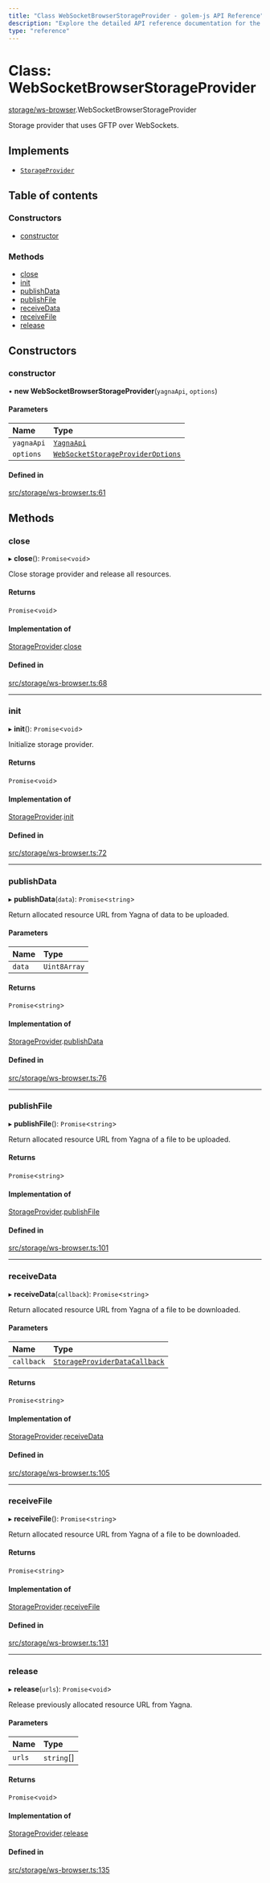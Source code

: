 ```yaml
---
title: "Class WebSocketBrowserStorageProvider - golem-js API Reference"
description: "Explore the detailed API reference documentation for the Class WebSocketBrowserStorageProvider within the golem-js SDK for the Golem Network."
type: "reference"
---
```

# Class: WebSocketBrowserStorageProvider

[storage/ws-browser](../modules/storage_ws_browser).WebSocketBrowserStorageProvider

Storage provider that uses GFTP over WebSockets.

## Implements

- [`StorageProvider`](../interfaces/storage_provider.StorageProvider)

## Table of contents

### Constructors

- [constructor](storage_ws_browser.WebSocketBrowserStorageProvider#constructor)

### Methods

- [close](storage_ws_browser.WebSocketBrowserStorageProvider#close)
- [init](storage_ws_browser.WebSocketBrowserStorageProvider#init)
- [publishData](storage_ws_browser.WebSocketBrowserStorageProvider#publishdata)
- [publishFile](storage_ws_browser.WebSocketBrowserStorageProvider#publishfile)
- [receiveData](storage_ws_browser.WebSocketBrowserStorageProvider#receivedata)
- [receiveFile](storage_ws_browser.WebSocketBrowserStorageProvider#receivefile)
- [release](storage_ws_browser.WebSocketBrowserStorageProvider#release)

## Constructors

### constructor

• **new WebSocketBrowserStorageProvider**(`yagnaApi`, `options`)

#### Parameters

| Name | Type |
| :------ | :------ |
| `yagnaApi` | [`YagnaApi`](../modules/utils_yagna_yagna#yagnaapi) |
| `options` | [`WebSocketStorageProviderOptions`](../interfaces/storage_ws_browser.WebSocketStorageProviderOptions) |

#### Defined in

[src/storage/ws-browser.ts:61](https://github.com/golemfactory/golem-js/blob/4d68c3f/src/storage/ws-browser.ts#L61)

## Methods

### close

▸ **close**(): `Promise`<`void`\>

Close storage provider and release all resources.

#### Returns

`Promise`<`void`\>

#### Implementation of

[StorageProvider](../interfaces/storage_provider.StorageProvider).[close](../interfaces/storage_provider.StorageProvider#close)

#### Defined in

[src/storage/ws-browser.ts:68](https://github.com/golemfactory/golem-js/blob/4d68c3f/src/storage/ws-browser.ts#L68)

___

### init

▸ **init**(): `Promise`<`void`\>

Initialize storage provider.

#### Returns

`Promise`<`void`\>

#### Implementation of

[StorageProvider](../interfaces/storage_provider.StorageProvider).[init](../interfaces/storage_provider.StorageProvider#init)

#### Defined in

[src/storage/ws-browser.ts:72](https://github.com/golemfactory/golem-js/blob/4d68c3f/src/storage/ws-browser.ts#L72)

___

### publishData

▸ **publishData**(`data`): `Promise`<`string`\>

Return allocated resource URL from Yagna of data to be uploaded.

#### Parameters

| Name | Type |
| :------ | :------ |
| `data` | `Uint8Array` |

#### Returns

`Promise`<`string`\>

#### Implementation of

[StorageProvider](../interfaces/storage_provider.StorageProvider).[publishData](../interfaces/storage_provider.StorageProvider#publishdata)

#### Defined in

[src/storage/ws-browser.ts:76](https://github.com/golemfactory/golem-js/blob/4d68c3f/src/storage/ws-browser.ts#L76)

___

### publishFile

▸ **publishFile**(): `Promise`<`string`\>

Return allocated resource URL from Yagna of a file to be uploaded.

#### Returns

`Promise`<`string`\>

#### Implementation of

[StorageProvider](../interfaces/storage_provider.StorageProvider).[publishFile](../interfaces/storage_provider.StorageProvider#publishfile)

#### Defined in

[src/storage/ws-browser.ts:101](https://github.com/golemfactory/golem-js/blob/4d68c3f/src/storage/ws-browser.ts#L101)

___

### receiveData

▸ **receiveData**(`callback`): `Promise`<`string`\>

Return allocated resource URL from Yagna of a file to be downloaded.

#### Parameters

| Name | Type |
| :------ | :------ |
| `callback` | [`StorageProviderDataCallback`](../modules/storage_provider#storageproviderdatacallback) |

#### Returns

`Promise`<`string`\>

#### Implementation of

[StorageProvider](../interfaces/storage_provider.StorageProvider).[receiveData](../interfaces/storage_provider.StorageProvider#receivedata)

#### Defined in

[src/storage/ws-browser.ts:105](https://github.com/golemfactory/golem-js/blob/4d68c3f/src/storage/ws-browser.ts#L105)

___

### receiveFile

▸ **receiveFile**(): `Promise`<`string`\>

Return allocated resource URL from Yagna of a file to be downloaded.

#### Returns

`Promise`<`string`\>

#### Implementation of

[StorageProvider](../interfaces/storage_provider.StorageProvider).[receiveFile](../interfaces/storage_provider.StorageProvider#receivefile)

#### Defined in

[src/storage/ws-browser.ts:131](https://github.com/golemfactory/golem-js/blob/4d68c3f/src/storage/ws-browser.ts#L131)

___

### release

▸ **release**(`urls`): `Promise`<`void`\>

Release previously allocated resource URL from Yagna.

#### Parameters

| Name | Type |
| :------ | :------ |
| `urls` | `string`[] |

#### Returns

`Promise`<`void`\>

#### Implementation of

[StorageProvider](../interfaces/storage_provider.StorageProvider).[release](../interfaces/storage_provider.StorageProvider#release)

#### Defined in

[src/storage/ws-browser.ts:135](https://github.com/golemfactory/golem-js/blob/4d68c3f/src/storage/ws-browser.ts#L135)
